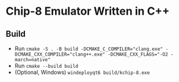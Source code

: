 # Chip-8 Emulator Written in C++
## Build
- Run `cmake -S . -B build -DCMAKE_C_COMPILER="clang.exe" -DCMAKE_CXX_COMPILER="clang++.exe" -DCMAKE_CXX_FLAGS="-O2 -march=native"`
- Run `cmake --build build`
- (Optional, Windows) `windeployqt6 build/kchip-8.exe`